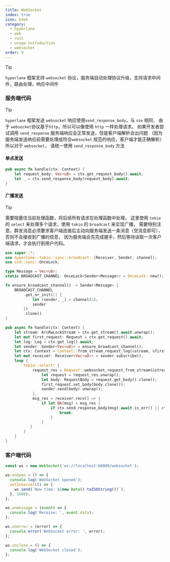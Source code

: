 ```yaml
---
title: WebSocket
index: true
icon: book
category:
  - hyperlane
  - web
  - rust
  - usage-introduction
  - websocket
order: 9
---
```


<Share colorful />

> [!tip]
>
> `hyperlane` 框架支持 `websocket` 协议，服务端自动处理协议升级，支持请求中间件，路由处理，响应中间件

### 服务端代码

> [!tip]
>
> `hyperlane` 框架发送 `websocket` 响应使用`send_response_body`，与 `sse` 相同，
> 由于 `websocket`协议基于`http`，所以可以像使用 `http` 一样处理请求。
> 如果开发者尝试调用 `send_response` 服务端响应会正常发送，但是客户端解析会出问题
> （因为服务端发送响应前需要处理成符合`websocket` 规范的响应，客户端才能正确解析）所以对于 `websocket`，
> 请统一使用 `send_response_body` 方法

#### 单点发送

```rust
pub async fn handle(ctx: Context) {
    let request_body: Vec<u8> = ctx.get_request_body().await;
    let _ = ctx.send_response_body(request_body).await;
}
```

#### 广播发送

> [!tip]
>
> 需要阻塞住当前处理函数，将后续所有请求在处理函数中处理，
> 这里使用 `tokio` 的 `select` 来处理多个请求，使用 `tokio` 的 `broadcast` 来实现广播，
> 需要特别注意，群发消息必须要求客户端连接后主动向服务端发送一条消息（空消息即可），否则不会接收到广播的信息，
> 因为服务端会先完成握手，然后等待读取一次客户端请求，才会执行到用户代码。

```rust
use super::*;
use hyperlane::tokio::sync::broadcast::{Receiver, Sender, channel};
use std::sync::OnceLock;

type Message = Vec<u8>;
static BROADCAST_CHANNEL: OnceLock<Sender<Message>> = OnceLock::new();

fn ensure_broadcast_channel() -> Sender<Message> {
    BROADCAST_CHANNEL
        .get_or_init(|| {
            let (sender, _) = channel(1);
            sender
        })
        .clone()
}

pub async fn handle(ctx: Context) {
    let stream: ArcRwLockStream = ctx.get_stream().await.unwrap();
    let mut first_request: Request = ctx.get_request().await;
    let log: Log = ctx.get_log().await;
    let sender: Sender<Vec<u8>> = ensure_broadcast_channel();
    let ctx: Context = Context::from_stream_request_log(&stream, &first_request, &log);
    let mut receiver: Receiver<Vec<u8>> = sender.subscribe();
    loop {
        tokio::select! {
            request_res = Request::websocket_request_from_stream(&stream, 10000) => {
                let request = request_res.unwrap();
                let body: RequestBody = request.get_body().clone();
                first_request.set_body(body.clone());
                sender.send(body).unwrap();
            },
            msg_res = receiver.recv() => {
                if let Ok(msg) = msg_res {
                    if ctx.send_response_body(msg).await.is_err() || ctx.flush().await.is_err() {
                        break;
                    }
                }
           }
        }
    }
}
```

### 客户端代码

```js
const ws = new WebSocket('ws://localhost:60000/websocket');

ws.onopen = () => {
  console.log('WebSocket opened');
  setInterval(() => {
    ws.send(`Now time: ${new Date().toISOString()}`);
  }, 1000);
};

ws.onmessage = (event) => {
  console.log('Receive: ', event.data);
};

ws.onerror = (error) => {
  console.error('WebSocket error: ', error);
};

ws.onclose = () => {
  console.log('WebSocket closed');
};
```
